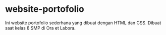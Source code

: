# website-portofolio
Ini website portofolio sederhana yang dibuat dengan HTML dan CSS. Dibuat saat kelas 8 SMP di Ora et Labora.
